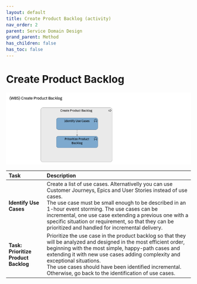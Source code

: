 ```yaml
---
layout: default
title: Create Product Backlog (activity)
nav_order: 2
parent: Service Domain Design
grand_parent: Method
has_children: false
has_toc: false
---
```


# Create Product Backlog


![Create Product Backlog WBS](assets/images/wbs_create_product_backlog.png)

| Task | Description |
|:--------------|:-------------------|
| **Identify Use Cases** | Create a list of use cases. Alternativelly you can use Customer Journeys, Epics and User Stories instead of use cases. <br /> The use case must be small enough to be described in an 1-hour event storming. The use cases can be incremental, one use case extending a previous one with a specific situation or requirement, so that they can be prioritized and handled for incremental delivery.|
| **Task: Prioritize Product Backlog** | Prioritize the use case in the product backlog so that they will be analyzed and designed in the most efficient order, beginning with the most simple, happy-path cases and extending it with new use cases adding complexity and exceptional situations. <br /> The use cases should have been identified incremental. Otherwise, go back to the identification of use cases. |
